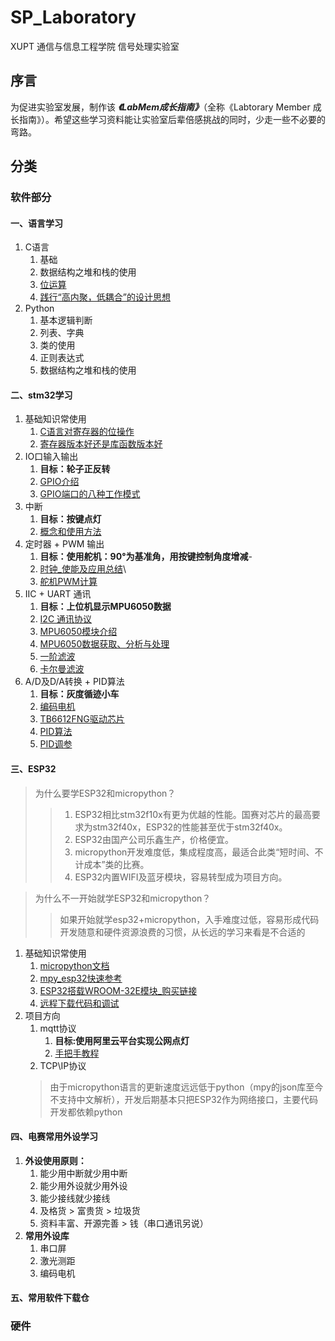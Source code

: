 # SP_Laboratory
XUPT 通信与信息工程学院 信号处理实验室 
## 序言
为促进实验室发展，制作该 ***《LabMem成长指南》***（全称《Labtorary Member 成长指南》）。希望这些学习资料能让实验室后辈倍感挑战的同时，少走一些不必要的弯路。
## 分类

### 软件部分

#### 一、语言学习

1. C语言
   1. 基础
   2. 数据结构之堆和栈的使用
   3. [位运算](https://blog.csdn.net/hzf0701/article/details/117359478)
   4. [践行“高内聚，低耦合”的设计思想](https://www.zhihu.com/question/347264877)
2. Python
   1. 基本逻辑判断
   2. 列表、字典
   3. 类的使用
   4. 正则表达式
   5. 数据结构之堆和栈的使用

#### 二、stm32学习
1. 基础知识常使用
   1. [C语言对寄存器的位操作](https://blog.csdn.net/qixjocd12345/article/details/108304967)
   2. [寄存器版本好还是库函数版本好](https://blog.csdn.net/qq_35656655/article/details/119850030)
2. IO口输入输出
   1. **目标：轮子正反转**
   2. [GPIO介绍](https://blog.csdn.net/qq_44016222/article/details/123206403)
   3. [GPIO端口的八种工作模式](https://blog.csdn.net/k666499436/article/details/123845466?spm=1001.2014.3001.5501)
3. 中断
   1. **目标：按键点灯**
   2. [概念和使用方法](https://blog.csdn.net/qq_43572058/article/details/114550295)
4. 定时器 + PWM 输出 
   1. **目标：使用舵机：90°为基准角，用按键控制角度增减**-
   2. [时钟_使能及应用总结](https://blog.csdn.net/he__yuan/article/details/78821355)\
   3. [舵机PWM计算](https://blog.csdn.net/weixin_45930808/article/details/119117499#t1)
5. IIC + UART 通讯
   1. **目标：上位机显示MPU6050数据**
   2. [I2C 通讯协议](https://doc.embedfire.com/module/module_tutorial/zh/latest/Module_Manual/iic_class/iic.html)
   3. [MPU6050模块介绍](https://doc.embedfire.com/module/module_tutorial/zh/latest/Module_Manual/iic_class/mpu6050.html)
   4. [MPU6050数据获取、分析与处理](https://zhuanlan.zhihu.com/p/20082486)
   5. [一阶滤波](https://blog.csdn.net/bhniunan/article/details/104592806)
   6. [卡尔曼滤波](https://blog.csdn.net/weixin_44020886/article/details/105985860)
6. A/D及D/A转换 + PID算法
   1. **目标：灰度循迹小车**
   2. [编码电机](https://blog.csdn.net/cyj972628089/article/details/112852960)
   3. [TB6612FNG驱动芯片](https://blog.csdn.net/cyj972628089/article/details/112851786)
   4. [PID算法](https://blog.csdn.net/weixin_45751396/article/details/119721939)
   5. [PID调参](https://blog.csdn.net/wb790238030/article/details/92809538)

#### 三、ESP32
>为什么要学ESP32和micropython？
   >>1. ESP32相比stm32f10x有更为优越的性能。国赛对芯片的最高要求为stm32f40x，ESP32的性能甚至优于stm32f40x。
   >>2. ESP32由国产公司乐鑫生产，价格便宜。
   >>3. micropython开发难度低，集成程度高，最适合此类“短时间、不计成本”类的比赛。
   >>4. ESP32内置WIFI及蓝牙模块，容易转型成为项目方向。

>为什么不一开始就学ESP32和micropython？
   >>如果开始就学esp32+micropython，入手难度过低，容易形成代码开发随意和硬件资源浪费的习惯，从长远的学习来看是不合适的   

1. 基础知识常使用 
   1. [micropython文档](http://micropython.com.cn/en/latet/index-2.html)
   2. [mpy_esp32快速参考](http://micropython.com.cn/en/latet/esp32/quickref.html)
   3. [ESP32搭载WROOM-32E模块_购买链接](https://item.taobao.com/item.htm?_u=u20e5ma4kq6aea&id=672885629326&spm=a1z09.2.0.0.51a42e8dUHKo8X+)
   4. [远程下载代码和调试](https://www.bing.com/search?q=thonny+webrepl&form=ANNTH1&refig=6630dcf206ee4588bcc5e1eb16eb747c&pc=U531&adppc=EDGEESS&pqasv=thonny+web&pqlth=10&assgl=14&sgcn=thonny+webrepl&sgtpv=UT&swbcn=10&smvpcn=0&cvid=6630dcf206ee4588bcc5e1eb16eb747c&clckatsg=1&hsmssg=0)
2. 项目方向
   1. mqtt协议
      1. **目标:使用阿里云平台实现公网点灯**
      2. [手把手教程](https://blog.csdn.net/weixin_42089940/article/details/123012744)
   2. TCP\IP协议
   >由于micropython语言的更新速度远远低于python（mpy的json库至今不支持中文解析），开发后期基本只把ESP32作为网络接口，主要代码开发都依赖python

#### 四、电赛常用外设学习
1. **外设使用原则：** 
   1. 能少用中断就少用中断
   2. 能少用外设就少用外设
   3. 能少接线就少接线
   4. 及格货 > 富贵货 > 垃圾货
   5. 资料丰富、开源完善 > 钱（串口通讯另说）
2. **常用外设库**
   1. 串口屏
   2. 激光测距
   3. 编码电机

#### 五、常用软件下载仓

### 硬件


